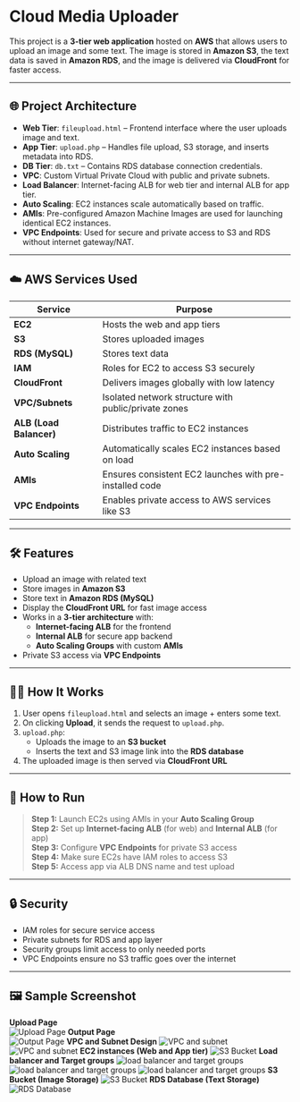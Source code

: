# Cloud Media Uploader

This project is a **3-tier web application** hosted on **AWS** that allows users to upload an image and some text. The image is stored in **Amazon S3**, the text data is saved in **Amazon RDS**, and the image is delivered via **CloudFront** for faster access.

---

## 🌐 Project Architecture

- **Web Tier**: `fileupload.html` – Frontend interface where the user uploads image and text.
- **App Tier**: `upload.php` – Handles file upload, S3 storage, and inserts metadata into RDS.
- **DB Tier**: `db.txt` – Contains RDS database connection credentials.
- **VPC**: Custom Virtual Private Cloud with public and private subnets.
- **Load Balancer**: Internet-facing ALB for web tier and internal ALB for app tier.
- **Auto Scaling**: EC2 instances scale automatically based on traffic.
- **AMIs**: Pre-configured Amazon Machine Images are used for launching identical EC2 instances.
- **VPC Endpoints**: Used for secure and private access to S3 and RDS without internet gateway/NAT.

---
## ☁️ AWS Services Used

| Service        | Purpose                                               |
|----------------|-------------------------------------------------------|
| **EC2**         | Hosts the web and app tiers                          |
| **S3**          | Stores uploaded images                               |
| **RDS (MySQL)** | Stores text data                                     |
| **IAM**         | Roles for EC2 to access S3 securely                  |
| **CloudFront**  | Delivers images globally with low latency            |
| **VPC/Subnets** | Isolated network structure with public/private zones |
| **ALB (Load Balancer)** | Distributes traffic to EC2 instances           |
| **Auto Scaling**| Automatically scales EC2 instances based on load     |
| **AMIs**        | Ensures consistent EC2 launches with pre-installed code |
| **VPC Endpoints** | Enables private access to AWS services like S3     |

---

## 🛠️ Features

- Upload an image with related text
- Store images in **Amazon S3**
- Store text in **Amazon RDS (MySQL)**
- Display the **CloudFront URL** for fast image access
- Works in a **3-tier architecture** with:
  - **Internet-facing ALB** for the frontend
  - **Internal ALB** for secure app backend
  - **Auto Scaling Groups** with custom **AMIs**
- Private S3 access via **VPC Endpoints**

---

## 🧑‍💻 How It Works

1. User opens `fileupload.html` and selects an image + enters some text.
2. On clicking **Upload**, it sends the request to `upload.php`.
3. `upload.php`:
   - Uploads the image to an **S3 bucket**
   - Inserts the text and S3 image link into the **RDS database**
4. The uploaded image is then served via **CloudFront URL**

---

## 🚀 How to Run

> **Step 1:** Launch EC2s using AMIs in your **Auto Scaling Group**  
> **Step 2:** Set up **Internet-facing ALB** (for web) and **Internal ALB** (for app)  
> **Step 3:** Configure **VPC Endpoints** for private S3 access  
> **Step 4:** Make sure EC2s have IAM roles to access S3  
> **Step 5:** Access app via ALB DNS name and test upload

---

## 🔒 Security

- IAM roles for secure service access
- Private subnets for RDS and app layer
- Security groups limit access to only needed ports
- VPC Endpoints ensure no S3 traffic goes over the internet

---

## 🖼️ Sample Screenshot

**Upload Page**  
![Upload Page](Images/Screenshot_183.png)
**Output Page**  
![Output Page](Images/Screenshot_184.png)
**VPC and Subnet Design**
![VPC and subnet](Images/Screenshot_173.png)
![VPC and subnet](Images/Screenshot_174.png)
**EC2 instances (Web and App tier)**
![S3 Bucket](Images/Screenshot_175.png)
**Load balancer and Target groups**
![load balancer and target groups](Images/Screenshot_177.png)
![load balancer and target groups](Images/Screenshot_178.png)
![load balancer and target groups](Images/Screenshot_179.png)
**S3 Bucket (Image Storage)**
![S3 Bucket](Images/Screenshot_185.png)
**RDS Database (Text Storage)**
![RDS Database](Images/Screenshot_187.png)
